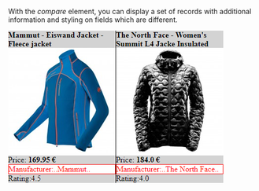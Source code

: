 With the *compare* element, you can display a set of records with additional information and styling on fields which are different.

![compare.png](/images/elements/examples/compare.png)